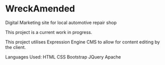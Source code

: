 # WreckAmended
Digital Marketing site for local automotive repair shop

This project is a current work in progress.

This project utilises Expression Engine CMS to allow for content editing by the client.

Languages Used:
HTML
CSS
Bootstrap
JQuery
Apache
